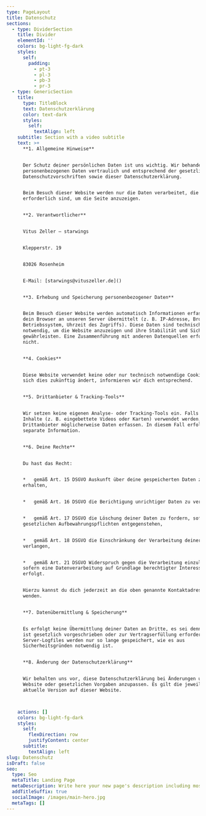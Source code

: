 ```yaml
---
type: PageLayout
title: Datenschutz
sections:
  - type: DividerSection
    title: Divider
    elementId: ''
    colors: bg-light-fg-dark
    styles:
      self:
        padding:
          - pt-3
          - pl-3
          - pb-3
          - pr-3
  - type: GenericSection
    title:
      type: TitleBlock
      text: Datenschutzerklärung
      color: text-dark
      styles:
        self:
          textAlign: left
    subtitle: Section with a video subtitle
    text: >+
      **1. Allgemeine Hinweise**


      Der Schutz deiner persönlichen Daten ist uns wichtig. Wir behandeln deine
      personenbezogenen Daten vertraulich und entsprechend der gesetzlichen
      Datenschutzvorschriften sowie dieser Datenschutzerklärung.


      Beim Besuch dieser Website werden nur die Daten verarbeitet, die technisch
      erforderlich sind, um die Seite anzuzeigen.


      **2. Verantwortlicher**


      Vitus Zeller – starwings


      Klepperstr. 19


      83026 Rosenheim


      E-Mail: [starwings@vituszeller.de]()


      **3. Erhebung und Speicherung personenbezogener Daten**


      Beim Besuch dieser Website werden automatisch Informationen erfasst, die
      dein Browser an unseren Server übermittelt (z. B. IP-Adresse, Browsertyp,
      Betriebssystem, Uhrzeit des Zugriffs). Diese Daten sind technisch
      notwendig, um die Website anzuzeigen und ihre Stabilität und Sicherheit zu
      gewährleisten. Eine Zusammenführung mit anderen Datenquellen erfolgt
      nicht.


      **4. Cookies**


      Diese Website verwendet keine oder nur technisch notwendige Cookies. Falls
      sich dies zukünftig ändert, informieren wir dich entsprechend.


      **5. Drittanbieter & Tracking-Tools**


      Wir setzen keine eigenen Analyse- oder Tracking-Tools ein. Falls externe
      Inhalte (z. B. eingebettete Videos oder Karten) verwendet werden, können
      Drittanbieter möglicherweise Daten erfassen. In diesem Fall erfolgt eine
      separate Information.


      **6. Deine Rechte**


      Du hast das Recht:


      *   gemäß Art. 15 DSGVO Auskunft über deine gespeicherten Daten zu
      erhalten,


      *   gemäß Art. 16 DSGVO die Berichtigung unrichtiger Daten zu verlangen,


      *   gemäß Art. 17 DSGVO die Löschung deiner Daten zu fordern, sofern keine
      gesetzlichen Aufbewahrungspflichten entgegenstehen,


      *   gemäß Art. 18 DSGVO die Einschränkung der Verarbeitung deiner Daten zu
      verlangen,


      *   gemäß Art. 21 DSGVO Widerspruch gegen die Verarbeitung einzulegen,
      sofern eine Datenverarbeitung auf Grundlage berechtigter Interessen
      erfolgt.


      Hierzu kannst du dich jederzeit an die oben genannte Kontaktadresse
      wenden.


      **7. Datenübermittlung & Speicherung**


      Es erfolgt keine Übermittlung deiner Daten an Dritte, es sei denn, dies
      ist gesetzlich vorgeschrieben oder zur Vertragserfüllung erforderlich.
      Server-Logfiles werden nur so lange gespeichert, wie es aus
      Sicherheitsgründen notwendig ist.


      **8. Änderung der Datenschutzerklärung**


      Wir behalten uns vor, diese Datenschutzerklärung bei Änderungen unserer
      Website oder gesetzlichen Vorgaben anzupassen. Es gilt die jeweils
      aktuelle Version auf dieser Website.



    actions: []
    colors: bg-light-fg-dark
    styles:
      self:
        flexDirection: row
        justifyContent: center
      subtitle:
        textAlign: left
slug: Datenschutz
isDraft: false
seo:
  type: Seo
  metaTitle: Landing Page
  metaDescription: Write here your new page's description including most relevant keywords.
  addTitleSuffix: true
  socialImage: /images/main-hero.jpg
  metaTags: []
---
```

